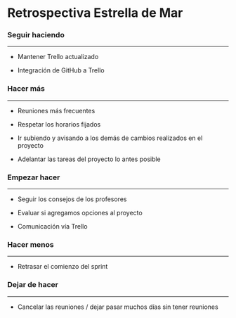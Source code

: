 # Retrospectiva Estrella de Mar

### Seguir haciendo

---
* Mantener Trello actualizado

* Integración de GitHub a Trello


### Hacer más

---
* Reuniones más frecuentes

* Respetar los horarios fijados

* Ir subiendo y avisando a los demás de cambios realizados en el proyecto

* Adelantar las tareas del proyecto lo antes posible


### Empezar hacer 

---
* Seguir los consejos de los profesores

* Evaluar si agregamos opciones al proyecto

* Comunicación vía Trello


### Hacer menos

---
* Retrasar el comienzo del sprint


### Dejar de hacer

---
* Cancelar las reuniones / dejar pasar muchos días sin tener reuniones